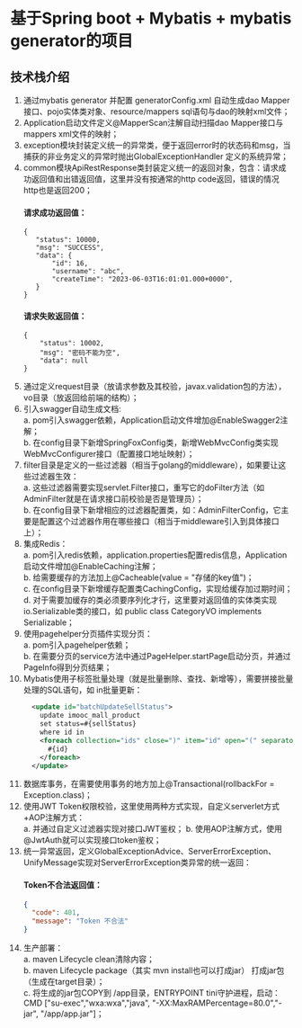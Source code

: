 # 基于Spring boot + Mybatis + mybatis generator的项目

## 技术栈介绍
1. 通过mybatis generator 并配置 generatorConfig.xml 自动生成dao Mapper接口、pojo实体类对象、resource/mappers sql语句与dao的映射xml文件；
2. Application启动文件定义@MapperScan注解自动扫描dao Mapper接口与mappers xml文件的映射；
3. exception模块封装定义统一的异常类，便于返回error时的状态码和msg，当捕获的非业务定义的异常时抛出GlobalExceptionHandler 定义的系统异常；
4. common模块ApiRestResponse类封装定义统一的返回对象，包含：请求成功返回值和出错返回值，这里并没有按通常的http code返回，错误的情况http也是返回200；
    #### 请求成功返回值：
    ```
   {
       "status": 10000,
       "msg": "SUCCESS",
       "data": {
           "id": 16,
           "username": "abc",
           "createTime": "2023-06-03T16:01:01.000+0000",
       }
   }
    ```
    #### 请求失败返回值：
    ```
    {
        "status": 10002,
        "msg": "密码不能为空",
        "data": null
    }
    ```
5. 通过定义request目录（放请求参数及其校验，javax.validation包的方法），vo目录（放返回给前端的结构）；
6. 引入swagger自动生成文档:  
    a. pom引入swagger依赖，Application启动文件增加@EnableSwagger2注解；  
    b. 在config目录下新增SpringFoxConfig类，新增WebMvcConfig类实现WebMvcConfigurer接口（配置接口地址映射）；
7. filter目录是定义的一些过滤器（相当于golang的middleware），如果要让这些过滤器生效：  
    a. 这些过滤器需要实现servlet.Filter接口，重写它的doFilter方法（如AdminFilter就是在请求接口前校验是否是管理员）；  
    b. 在config目录下新增相应的过滤器配置类，如：AdminFilterConfig，它主要是配置这个过滤器作用在哪些接口（相当于middleware引入到具体接口上）；
8. 集成Redis：  
    a. pom引入redis依赖，application.properties配置redis信息，Application启动文件增加@EnableCaching注解；  
    b. 给需要缓存的方法加上@Cacheable(value = "存储的key值")；  
    c. 在config目录下新增缓存配置类CachingConfig，实现给缓存加过期时间；  
    d. 对于需要加缓存的类必须要序列化才行，这里要对返回值的实体类实现io.Serializable类的接口，如 public class CategoryVO implements Serializable；
9. 使用pagehelper分页插件实现分页：  
    a. pom引入pagehelper依赖；  
    b. 在需要分页的service方法中通过PageHelper.startPage启动分页，并通过PageInfo得到分页结果；
10. Mybatis使用<foreach>子标签批量处理（就是批量删除、查找、新增等），需要拼接批量处理的SQL语句，如 in批量更新：
    ```xml
      <update id="batchUpdateSellStatus">
        update imooc_mall_product
        set status=#{sellStatus}
        where id in
        <foreach collection="ids" close=")" item="id" open="(" separator=",">
          #{id}
        </foreach>
      </update>
    ```
11. 数据库事务，在需要使用事务的地方加上@Transactional(rollbackFor = Exception.class)；
12. 使用JWT Token权限校验，这里使用两种方式实现，自定义serverlet方式+AOP注解方式：  
    a. 并通过自定义过滤器实现对接口JWT鉴权；
    b. 使用AOP注解方式，使用@JwtAuth就可以实现接口token鉴权；
13. 统一异常返回，定义GlobalExceptionAdvice、ServerErrorException、UnifyMessage实现对ServerErrorException类异常的统一返回：  
    #### Token不合法返回值：
    ```json
    {
      "code": 401,
      "message": "Token 不合法"
    }
    ```
14. 生产部署：  
    a. maven Lifecycle clean清除内容；  
    b. maven Lifecycle package（其实 mvn install也可以打成jar） 打成jar包（生成在target目录）；  
    c. 将生成的jar包COPY到 /app目录，ENTRYPOINT tini守护进程，启动：CMD ["su-exec","wxa:wxa","java", "-XX:MaxRAMPercentage=80.0","-jar", "/app/app.jar"]；
